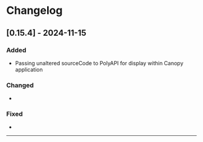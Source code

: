 # Changelog

## [0.15.4] - 2024-11-15

### Added

- Passing unaltered sourceCode to PolyAPI for display within Canopy application

### Changed

- 

### Fixed

- 

---